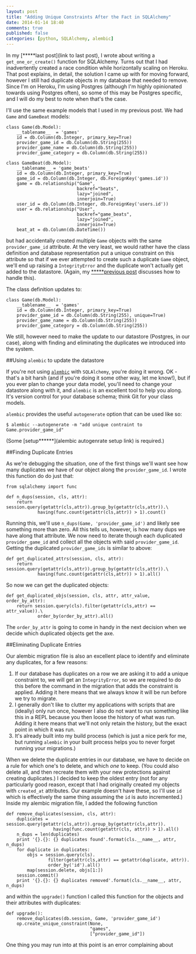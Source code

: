 ```yaml
---
layout: post
title: "Adding Unique Constraints After the Fact in SQLAlchemy"
date: 2014-01-14 18:40
comments: true
published: false
categories: [python, SQLAlchemy, alembic]
---
```



In my [*****last post](link to last post), I wrote about writing a `get_one_or_create()` function for SQLAlchemy. Turns out that I had inadvertently created a race condition while horizontally scaling on Heroku. That post explains, in detail, the solution I came up with for moving forward, however I still had duplicate objects in my database that needed to remove. Since I'm on Heroku, I'm using Postgres (although I'm highly opinionated towards using Postgres often), so some of this may be Postgres specific, and I will do my best to note when that's the case.

I'll use the same example models that I used in my previous post. We had `Game` and `GameBeat` models:

<!-- more -->

```
class Game(db.Model):
    __tablename__  = 'games'
    id = db.Column(db.Integer, primary_key=True)
    provider_game_id = db.Column(db.String(255))
    provider_game_name = db.Column(db.String(255))
    provider_game_category = db.Column(db.String(255))

class GameBeat(db.Model):
    __tablename__ = 'game_beats'
    id = db.Column(db.Integer, primary_key=True)
    game_id = db.Column(db.Integer, db.ForeignKey('games.id'))
    game = db.relationship("Game",
                           backref="beats",
                           lazy="joined",
                           innerjoin=True)
    user_id = db.Column(db.Integer, db.ForeignKey('users.id'))
    user = db.relationship("User",
                           backref="game_beats",
                           lazy="joined",
                           innerjoin=True)
    beat_at = db.Column(db.DateTime())
```

but had accidentally created multiple `Game` objects with the same `provider_game_id` attribute. At the very least, we would rather have the class definition and database representation put a unique constraint on this attribute so that if we ever attempted to create such a duplicate `Game` object, we'll end up raising a `IntegrityError` and the duplicate won't actually get added to the datastore. (Again, my [*****previous post]() discusses how to handle this).

The class definition updates to:

```
class Game(db.Model):
    __tablename__  = 'games'
    id = db.Column(db.Integer, primary_key=True)
    provider_game_id = db.Column(db.String(255), unique=True)
    provider_game_name = db.Column(db.String(255))
    provider_game_category = db.Column(db.String(255))
```

We still, however need to make the update to our datastore (Postgres, in our case), along with finding and eliminating the duplicates we introduced into the system.

##Using `alembic` to update the datastore

If you're not using [`alembic`](http://alembic.readthedocs.org/en/latest/) with `SQLAlchemy`, you're doing it wrong. OK - that's a bit harsh (and if you're doing it some other way, let me know!), but if you ever plan to change your data model, you'll need to change your datastore along with it, and `alembic` is an excellent tool to help you along. It's version control for your database schema; think Git for your class models.

`alembic` provides the useful `autogenerate` option that can be used like so:

```
$ alembic --autogenerate -m "add unique contraint to Game.provider_game_id"
```

(Some [setup******](alembic autogenrate setup link) is required.) 

##Finding Duplicate Entries

As we're debugging the situation, one of the first things we'll want see how many duplicates we have of our object along the `provider_game_id`. I wrote this function do do just that:

```
from sqlalchemy import func

def n_dups(session, cls, attr):
    return session.query(getattr(cls,attr)).group_by(getattr(cls,attr)).\
            having(func.count(getattr(cls,attr)) > 1).count()
```

Running this, we'll use `n_dups(Game, 'provider_game_id')` and likely see something more than zero. All this tells us, however, is how many dups we have along that attribute. We now need to iterate though each duplicated `provider_game_id` and collect all the objects with said `provider_game_id`. Getting the duplicated `provider_game_ids` is similar to above:

```
def get_duplicated_attrs(session, cls, attr):
    return session.query(getattr(cls,attr)).group_by(getattr(cls,attr)).\
            having(func.count(getattr(cls,attr)) > 1).all()
```

So now we can get the duplicated objects:

```
def get_duplicated_objs(session, cls, attr, attr_value, order_by_attr):
    return session.query(cls).filter(getattr(cls,attr) == attr_value)).\
            order_by(order_by_attr).all()
```

The `order_by_attr` is going to come in handy in the next decision when we decide which duplicated objects get the axe.


##Eliminating Duplicate Entries

Our alembic migration file is also an excellent place to identify and eliminate any duplicates, for a few reasons:

1. If our database has duplicates on a row we are asking it to add a unique constraint to, we will get an `IntegrityError`, so we are required to do this before the command in the migration that adds the constraint is applied. Adding it here means that we always know it will be run before we try to migrate.
2. I generally don't like to clutter my applications with scripts that are (ideally) only run once, however I also do not want to run something like this in a REPL because you then loose the history of what was run. Adding it here means that we'll not only retain the history, but the exact point in which it was run.
3. It's already built into my build process (which is just a nice perk for me, but running `alembic` in your built process helps you to never forget running your migrations.)

When we delete the duplicate entries in our database, we have to decide on a rule for which one's to delete, and which *one* to keep. (You could also delete all, and then recreate them with your new protections against creating duplicates.) I decided to keep the oldest entry (not for any particularly good reason, except that I had originally created my objects with `created_at` attributes. Our example doesn't have these, so I'll use `id` which is effectively the same thing assuming the `id` is auto incremented.) Inside my alembic migration file, I added the following function

```
def remove_duplicates(session, cls, attr):
    duplicates = session.query(getattr(cls,attr)).group_by(getattr(cls,attr)).
                  having(func.count(getattr(cls, attr)) > 1).all()
    n_dups = len(duplicates)
    print '{}.{}: {} duplicates found'.format(cls.__name__, attr, n_dups)
    for duplicate in duplicates:
        objs = session.query(cls).
                filter(getattr(cls,attr) == getattr(duplicate, attr)).
                order_by('id').all()
        map(session.delete, objs[1:])
    session.commit()
    print '{}.{}: {} duplicates removed'.format(cls.__name__, attr, n_dups)
```

and within the `upgrade()` function I called this function for the objects and their attributes with duplicates:

```
def upgrade():
    remove_duplicates(db.session, Game, 'provider_game_id')
    op.create_unique_constraint(None,
                                "games",
                                ["provider_game_id"])
```

One thing you may run into at this point is an error complaining about 






